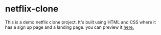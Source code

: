 # netflix-clone

This is a demo netflix clone project. It's built using HTML and CSS where it has a sign up page and a landing page. you can preview it [here.](https://netflix-clone-eight-teal.vercel.app/)
